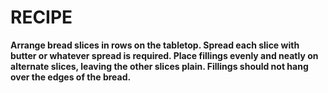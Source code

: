# RECIPE

**Arrange bread slices in rows on the tabletop. Spread each slice with butter or whatever spread is required. Place fillings evenly and neatly on alternate slices, leaving the other slices plain. Fillings should not hang over the edges of the bread.**